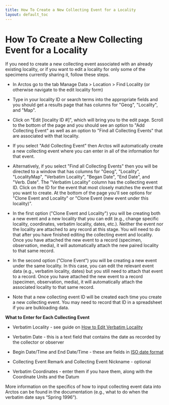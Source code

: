 ```yaml
---
title: How To Create a New Collecting Event for a Locality
layout: default_toc
---
```


# How To Create a New Collecting Event for a Locality

If you need to create a new collecting event associated with an already existing locality, or if you want to edit a locality for only some of the specimens currently sharing it, follow these steps.

* In Arctos go to the tab Manage Data > Location > Find Locality (or otherwise navigate to the edit locality form)

* Type in your locality ID or search terms into the appropriate fields and you should get a results page that has columns for "Geog", "Locality", and "Map".

* Click on "Edit [locality ID #]", which will bring you to the edit page. Scroll to the bottom of the page and you should see an option to "Add Collecting Event" as well as an option to "Find all Collecting Events" that are associated with that locality.

* If you select "Add Collecting Event" then Arctos will automatically create a new collecting event where you can enter in all of the information for that event.

* Alternatively, if you select "Find all Collecting Events" then you will be directed to a window that has columns for "Geog", "Locality", "LocalityMap", "Verbatim Locality", "Began Date", "End Date", and "Verb. Date". The "Verbatim Locality" column has the collecting event ID. Click on the ID for the event that most closely matches the event that you want to create. At the bottom of the page you'll see options for "Clone Event and Locality" or "Clone Event (new event under this locality)".

* In the first option ("Clone Event and Locality") you will be creating both a new event and a new locality that you can edit (e.g., change specific locality, coordinates, verbatim locality, dates, etc.). Neither the event nor the locality are attached to any record at this stage. You will need to do that after you have finished editing the collecting event and locality. Once you have attached the new event to a record (specimen, observation, media), it will automatically attach the new paired locality to that same record.

* In the second option ("Clone Event") you will be creating a new event under the same locality. In this case, you can edit the relevant event data (e.g., verbatim locality, dates) but you still need to attach that event to a record. Once you have attached the new event to a record (specimen, observation, media), it will automatically attach the associated locality to that same record.

* Note that a new collecting event ID will be created each time you create a new collecting event. You may need to record that ID in a spreadsheet if you are bulkloading data.

**What to Enter for Each Collecting Event**

* Verbatim Locality - see guide on [How to Edit Verbatim Locality](coming)

* Verbatim Date - this is a text field that contains the date as recorded by the collector or observer

* Begin Date/Time and End Date/Time - these are fields in [ISO date format](https://en.wikipedia.org/wiki/ISO_8601)

* Collecting Event Remark and Collecting Event Nickname - optional

* Verbatim Coordinates - enter them if you have them, along with the Coordinate Units and the Datum

More information on the specifics of how to input collecting event data into Arctos can be found in the documentation (e.g., what to do when the verbatim date says “Spring 1996”).
